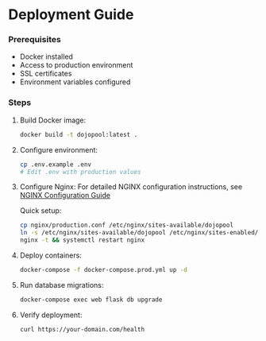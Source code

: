 # Deployment Guide

### Prerequisites
- Docker installed
- Access to production environment
- SSL certificates
- Environment variables configured

### Steps

1. Build Docker image:
   ```bash
   docker build -t dojopool:latest .
   ```

2. Configure environment:
   ```bash
   cp .env.example .env
   # Edit .env with production values
   ```

3. Configure Nginx:
   For detailed NGINX configuration instructions, see [NGINX Configuration Guide](../docs/NGINX_CONFIGURATION.md)

   Quick setup:
   ```bash
   cp nginx/production.conf /etc/nginx/sites-available/dojopool
   ln -s /etc/nginx/sites-available/dojopool /etc/nginx/sites-enabled/
   nginx -t && systemctl restart nginx
   ```

4. Deploy containers:
   ```bash
   docker-compose -f docker-compose.prod.yml up -d
   ```

5. Run database migrations:
   ```bash
   docker-compose exec web flask db upgrade
   ```

6. Verify deployment:
   ```bash
   curl https://your-domain.com/health
   ``` 